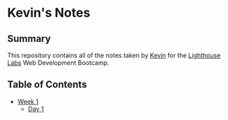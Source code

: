# Kevin's Notes

## Summary

This repository contains all of the notes taken by [Kevin](https://github.com/Eruzai) for the [Lighthouse Labs](https://www.lighthouselabs.ca/) Web Development Bootcamp.

## Table of Contents

* [Week 1](/Week_1)
  * [Day 1](/Week_1/Day_1)